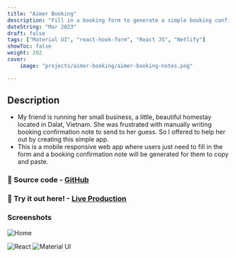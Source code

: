 ```yaml
---
title: "Aimer Booking"
description: "Fill in a booking form to generate a simple booking confirmation notes"
dateString: "Mar 2023"
draft: false
tags: ["Material UI", "react-hook-form", "React JS", "Netlify"]
showToc: false
weight: 202
cover:
    image: "projects/aimer-booking/aimer-booking-notes.png"

--- 
```

## Description

- My friend is running her small business, a little, beautiful homestay located in Dalat, Vietnam. She was frustrated with manually writing booking confirmation note to send to her guess. So I offered to help her out by creating this simple app.
- This is a mobile responsive web app where users just need to fill in the form and a booking confirmation note will be generated for them to copy and paste.


### 🔗 Source code - [GitHub](https://github.com/vivo1310/aimer-form)
### 🔗 Try it out here! - [Live Production](https://aimerbooking.netlify.app/)

### Screenshots
![Home](/projects/aimer-booking/aimer-booking-notes.png)


![React](https://img.shields.io/badge/React-20232A?style=for-the-badge&logo=react&logoColor=61DAFB) 
![Material UI](https://img.shields.io/badge/Material--UI-0081CB?style=for-the-badge&logo=material-ui&logoColor=white) 


